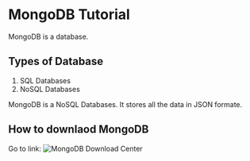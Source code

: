 # MongoDB Tutorial

MongoDB is a database.

## Types of Database
1. SQL Databases
2. NoSQL Databases

MongoDB is a NoSQL Databases. It stores all the data in JSON formate.

## How to downlaod MongoDB

Go to link: 
![MongoDB Download Center](https://www.mongodb.com/try/download/community)